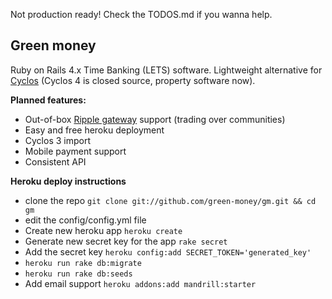Not production ready! Check the TODOS.md if you wanna help.

## Green money

Ruby on Rails 4.x Time Banking (LETS) software. Lightweight alternative for [Cyclos](http://www.cyclos.org) (Cyclos 4 is closed source, property software now).

**Planned features:**

* Out-of-box [Ripple gateway](https://ripple.com) support (trading over communities)
* Easy and free heroku deployment
* Cyclos 3 import
* Mobile payment support
* Consistent API

**Heroku deploy instructions**

* clone the repo `git clone git://github.com/green-money/gm.git && cd gm`
* edit the config/config.yml file
* Create new heroku app `heroku create`
* Generate new secret key for the app `rake secret`
* Add the secret key `heroku config:add SECRET_TOKEN='generated_key'`
* `heroku run rake db:migrate`
* `heroku run rake db:seeds`
* Add email support `heroku addons:add mandrill:starter`